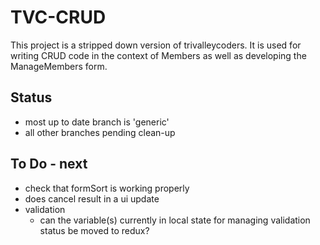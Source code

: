 # TVC-CRUD

This project is a stripped down version of trivalleycoders. It is used for writing CRUD code in the context of Members as well as developing the ManageMembers form.

## Status
- most up to date branch is 'generic'
- all other branches pending clean-up

## To Do - next
- check that formSort is working properly
- does cancel result in a ui update
- validation
  - can the variable(s) currently in local state for managing validation status be moved to redux?
